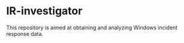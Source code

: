 # IR-investigator
This repository is aimed at obtaining and analyzing Windows incident response data.
